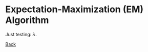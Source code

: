 # Expectation-Maximization (EM) Algorithm


Just testing: $\lambda{}$.


[Back](https://github.com/gdlc/STAT_COMP/)
